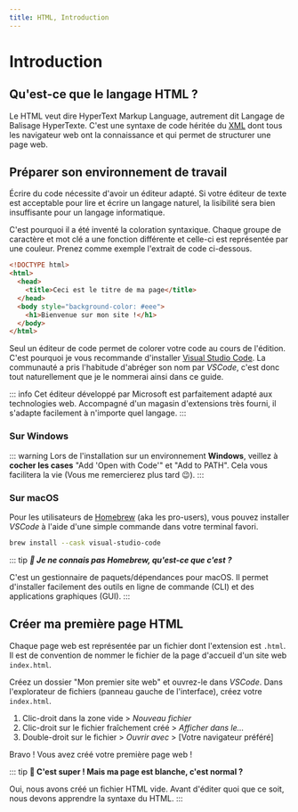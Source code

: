 ```yaml
---
title: HTML, Introduction
---
```

# Introduction

## Qu'est-ce que le langage HTML ?

Le HTML veut dire HyperText Markup Language, autrement dit Langage de Balisage HyperTexte. C'est une syntaxe de code héritée du [XML](https://fr.wikipedia.org/wiki/Extensible_Markup_Language) dont tous les navigateur web ont la connaissance et qui permet de structurer une page web.

## Préparer son environnement de travail

Écrire du code nécessite d'avoir un éditeur adapté. Si votre éditeur de texte est acceptable pour lire et écrire un langage naturel, la lisibilité sera bien insuffisante pour un langage informatique.

C'est pourquoi il a été inventé la coloration syntaxique. Chaque  groupe de caractère et mot clé a une fonction différente et celle-ci est représentée par une couleur. Prenez comme exemple l'extrait de code ci-dessous.

```html
<!DOCTYPE html>
<html>
  <head>
    <title>Ceci est le titre de ma page</title>
  </head>
  <body style="background-color: #eee">
    <h1>Bienvenue sur mon site !</h1>
  </body>
</html>
```

Seul un éditeur de code permet de colorer votre code au cours de l'édition. C'est pourquoi je vous recommande d'installer [Visual Studio Code](https://code.visualstudio.com). La communauté a pris l'habitude d'abréger son nom par *VSCode*, c'est donc tout naturellement que je le nommerai ainsi dans ce guide.

::: info
Cet éditeur développé par Microsoft est parfaitement adapté aux technologies web. Accompagné d'un magasin d'extensions très fourni, il s'adapte facilement à n'importe quel langage.
:::

### Sur Windows

::: warning
Lors de l'installation sur un environnement **Windows**, veillez à **cocher les cases** "Add 'Open with Code'" et "Add to PATH". Cela vous facilitera la vie (Vous me remercierez plus tard :wink:).
:::

### Sur macOS

Pour les utilisateurs de [Homebrew](https://brew.sh) (aka les pro-users), vous pouvez installer *VSCode* à l'aide d'une simple commande dans votre terminal favori.

```sh
brew install --cask visual-studio-code
```

::: tip
***:speech_balloon: Je ne connais pas Homebrew, qu'est-ce que c'est ?***

C'est un gestionnaire de paquets/dépendances pour macOS. Il permet d'installer facilement des outils en ligne de commande (CLI) et des applications graphiques (GUI).
:::

## Créer ma première page HTML

Chaque page web est représentée par un fichier dont l'extension est `.html`. Il est de convention de nommer le fichier de la page d'accueil d'un site web `index.html`.

Créez un dossier "Mon premier site web" et ouvrez-le dans *VSCode*. Dans l'explorateur de fichiers (panneau gauche de l'interface), créez votre `index.html`.

1. Clic-droit dans la zone vide > *Nouveau fichier*
2. Clic-droit sur le fichier fraîchement créé > *Afficher dans le...*
3. Double-droit sur le fichier > *Ouvrir avec* > [Votre navigateur préféré]

Bravo ! Vous avez créé votre première page web !

::: tip
**:speech_balloon: C'est super ! Mais ma page est blanche, c'est normal ?**

Oui, nous avons créé un fichier HTML vide. Avant d'éditer quoi que ce soit, nous devons apprendre la syntaxe du HTML.
:::
